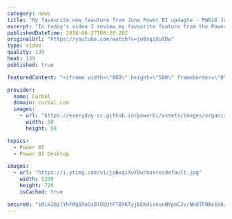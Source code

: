 ```yaml
---
category: news
title: "My favourite new feauture from June Power BI updagte - PW618 June 2018"
excerpt: "In today's video I review my favourite feature from the Power Bi June 2018 update.  Which one is yours? and do you know which other two features I used in the FIFA report? Let me know in the comment box.   Looking for a download file? Go to our Download Center: https://curbal.com/donwload-center  SUBSCRIBE"
publishedDateTime: 2018-06-27T08:20:28Z
originalUrl: "https://youtube.com/watch?v=joBxqiXuYDw"
type: video
quality: 139
heat: 139
published: true

featuredContent: "<iframe width=\"800\" height=\"500\" frameborder=\"0\" src=\"https://www.youtube.com/embed/joBxqiXuYDw\" allow=\"accelerometer; autoplay; encrypted-media; gyroscope; picture-in-picture\" allowfullscreen></iframe>"

provider:
  name: Curbal
  domain: curbal.com
  images:
    - url: "https://everyday-cc.github.io/powerbi/assets/images/organizations/curbal.com-50x50.jpg"
      width: 50
      height: 50

topics:
  - Power BI
  - Power BI Desktop

images:
  - url: "https://i.ytimg.com/vi/joBxqiXuYDw/maxresdefault.jpg"
    width: 1280
    height: 720
    isCached: true

secured: "s0ik2BilYhFMq1RoGsDlOEUtPTBYKTyjbEK4isnvnNYpoCJv/NHd7FNAe1HAzsaWIMlkSLkxQvjwYrqoFIYrBdvYHP6diLCdwgF5ucEm7YtL82lEnJIRO31BTZ6cYN8vWX8+lhvDrgl0aadX282GirMTqwMfW9q3AtzNe3p6GEY0JUuRPDRcPw/VIt6hVbUHGttPKjbQ1t6A7RHDOiz6sl3eQ+yu5onBl7gxwajyblb9/JcyPPU6C4ysZEWU3F3pW6LNcJg2DTiQbmE2JtfxUeqeAyvO1X9A7yzOAAkaojYC4uOem31nu4FGHjnrcvshkp8IpZokMESfj8qm2pfj5isOitIr0qMDH2LqGKAFMGZKWsVZp/p6mOHo8V72DbjDyiIoORkquK/wn648AFcQWd3ubCvpRW0ieVUjGvd35UhNy8oGcY+fnr0LCtHcMplm;ucRYEmA1LdTfv32KyFfGfA=="
---
```


